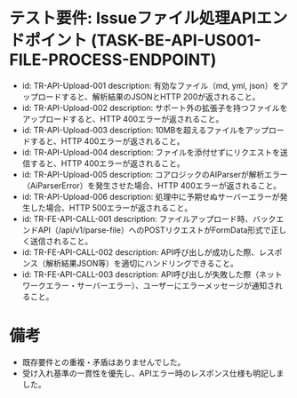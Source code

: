 # テスト要件: Issueファイル処理APIエンドポイント (TASK-BE-API-US001-FILE-PROCESS-ENDPOINT)

- id: TR-API-Upload-001
  description: 有効なファイル（md, yml, json）をアップロードすると、解析結果のJSONとHTTP 200が返されること。
- id: TR-API-Upload-002
  description: サポート外の拡張子を持つファイルをアップロードすると、HTTP 400エラーが返されること。
- id: TR-API-Upload-003
  description: 10MBを超えるファイルをアップロードすると、HTTP 400エラーが返されること。
- id: TR-API-Upload-004
  description: ファイルを添付せずにリクエストを送信すると、HTTP 400エラーが返されること。
- id: TR-API-Upload-005
  description: コアロジックのAIParserが解析エラー（AiParserError）を発生させた場合、HTTP 400エラーが返されること。
- id: TR-API-Upload-006
  description: 処理中に予期せぬサーバーエラーが発生した場合、HTTP 500エラーが返されること。
- id: TR-FE-API-CALL-001
  description: ファイルアップロード時、バックエンドAPI（/api/v1/parse-file）へのPOSTリクエストがFormData形式で正しく送信されること。
- id: TR-FE-API-CALL-002
  description: API呼び出しが成功した際、レスポンス（解析結果JSON等）を適切にハンドリングできること。
- id: TR-FE-API-CALL-003
  description: API呼び出しが失敗した際（ネットワークエラー・サーバーエラー）、ユーザーにエラーメッセージが通知されること。

# 備考
- 既存要件との重複・矛盾はありませんでした。
- 受け入れ基準の一貫性を優先し、APIエラー時のレスポンス仕様も明記しました。
